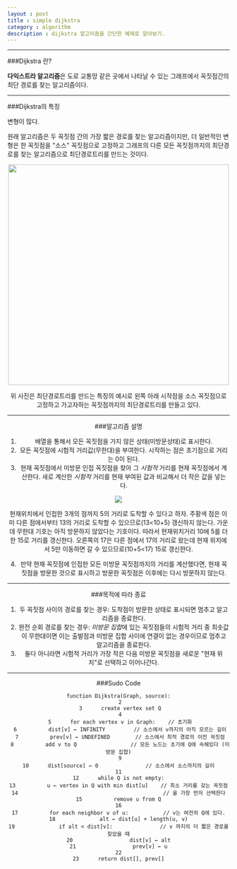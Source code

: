 ```yaml
---
layout : post
title : simple dijkstra
category : algorithm
description : dijkstra 알고리즘을 간단한 예제로 알아보기.
---
```


---

###Dijkstra 란?

**다익스트라 알고리즘**은 도로 교통망 같은 곳에서 나타날 수 있는 그래프에서 꼭짓점간의 최단 경로를 찾는 알고리즘이다.

---

###Dijkstra의 특징

변형이 많다.

원래 알고리즘은 두 꼭짓점 간의 가장 짧은 경로를 찾는 알고리즘이지만, 더 일반적인 변형은 한 꼭짓점을 "소스" 꼭짓점으로 고정하고 그래프의 다른 모든 꼭짓점까지의 최단경로를 찾는 알고리즘으로 최단경로트리를 만드는 것이다.

<center><img src = "https://upload.wikimedia.org/wikipedia/commons/2/23/Dijkstras_progress_animation.gif" width = "500">

위 사진은 최단경로트리를 만드는 특징의 예시로 왼쪽 아래 시작점을 소스 꼭짓점으로 고정하고 가고자하는 꼭짓점까지의 최단경로트리를 만들고 있다.

---

###알고리즘 설명

1. 배열을 통해서 모든 꼭짓점을 가지 않은 상태(미방문상태)로 표시한다.
2. 모든 꼭짓점에 시험적 거리값(무한대)을 부여한다. 시작하는 점은 초기점으로 거리는 0이 된다.
3. 현재 꼭짓점에서 미방문 인접 꼭짓점을 찾아 그 *시험적* 거리를 현재 꼭짓점에서 계산한다. 새로 계산한 *시험적* 거리를 현재 부여된 값과 비교해서 더 작은 값을 넣는다.

<img src = "https://upload.wikimedia.org/wikipedia/commons/thumb/d/d4/%EB%8B%A4%EC%9D%B5%EC%8A%A4%ED%8A%B8%EB%9D%BC_%EA%B0%B1%EC%8B%A0.png/220px-%EB%8B%A4%EC%9D%B5%EC%8A%A4%ED%8A%B8%EB%9D%BC_%EA%B0%B1%EC%8B%A0.png">

현재위치에서 인접한 3개의 점까지 5의 거리로 도착할 수 있다고 하자. 주황색 점은 이미 다른 점에서부터 13의 거리로 도착할 수 있으므로(13<10+5) 갱신하지 않는다. 가운데 무한대 기호는 아직 방문하지 않았다는 기호이다. 따라서 현재위치거리 10에 5를 더한 15로 거리를 갱신한다. 오른쪽의 17은 다른 점에서 17의 거리로 왔는데 현재 위치에서 5만 이동하면 갈 수 있으므로(10+5<17) 15로 갱신한다.

4. 만약 현재 꼭짓점에 인접한 모든 미방문 꼭짓점까지의 거리를 계산했다면, 현재 꼭짓점을 방문한 것으로 표시하고 방문한 꼭짓점은 이후에는 다시 방문하지 않는다.



---

###목적에 따라 종료

1. 두 꼭짓점 사이의 경로를 찾는 경우: 도착점이 방문한 상태로 표시되면 멈추고 알고리즘을 종료한다.
2. 완전 순회 경로를 찾는 경우: *미방문 집합*에 있는 꼭짓점들의 시험적 거리 중 최솟값이 무한대이면 이는 출발점과 미방문 집합 사이에 연결이 없는 경우이므로 멈추고 알고리즘을 종료한다.
3. 둘다 아니라면 시험적 거리가 가장 작은 다음 미방문 꼭짓점을 새로운 "현재 위치"로 선택하고 이어나간다.



---

###Sudo Code

```
function Dijkstra(Graph, source):
 2
 3      create vertex set Q
 4
 5      for each vertex v in Graph:    // 초기화
 6          dist[v] ← INFINITY         // 소스에서 v까지의 아직 모르는 길이
 7          prev[v] ← UNDEFINED        // 소스에서 최적 경로의 이전 꼭짓점
 8          add v to Q                 // 모든 노드는 초기에 Q에 속해있다 (미방문 집합)
 9
10      dist[source] ← 0               // 소스에서 소스까지의 길이
11
12      while Q is not empty:
13          u ← vertex in Q with min dist[u]    // 최소 거리를 갖는 꼭짓점
14                                              // 을 가장 먼저 선택한다
15          remove u from Q
16
17          for each neighbor v of u:           // v는 여전히 Q에 있다.
18              alt ← dist[u] + length(u, v)
19              if alt < dist[v]:               // v 까지의 더 짧은 경로를 찾았을 때
20                  dist[v] ← alt
21                  prev[v] ← u
22
23      return dist[], prev[]
```


